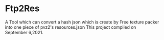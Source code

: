# Ftp2Res
A Tool which can convert a hash json which is create by Free texture packer into one piece of pvz2's resources.json
This project compiled on September 6,2021.  
